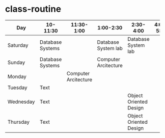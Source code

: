 # class-routine

| Day | 10-11:30 | 11:30-1:00 | 1:00-2:30 | 2:30-4:00| 4:00-5:30 |
| ----------- | ----------- | ----------- | ----------- | ----------- | ----------- |
| Saturday | Database Systems | | Database System lab | Database System lab | |
| Sunday | Database Systems || Computer Arcitecture |||
| Monday |  | Computer Arcitecture | |
| Tuesday | Text |
| Wednesday | Text ||| Object Oriented Design |
| Thursday | Text |||Object Oriented Design |
 

